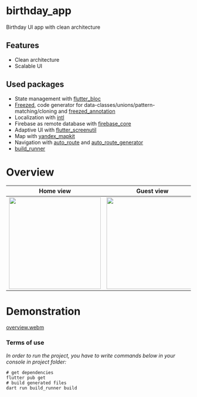 # birthday_app
Birthday UI app with clean architecture 

## Features
- Clean architecture
- Scalable UI

## Used packages
- State management with [flutter_bloc](https://pub.dev/packages/flutter_bloc)
- [Freezed](https://pub.dev/packages/freezed), code generator for data-classes/unions/pattern-matching/cloning and [freezed_annotation](https://pub.dev/packages/freezed_annotation)
- Localization with [intl](https://pub.dev/packages/intl)
- Firebase as remote database with [firebase_core](https://pub.dev/packages/firebase_core)
- Adaptive UI with [flutter_screenutil](https://pub.dev/packages/flutter_screenutil)
- Map with [yandex_mapkit](https://pub.dev/packages/yandex_mapkit)
- Navigation with [auto_route](https://pub.dev/packages/auto_route) and [auto_route_generator](https://pub.dev/packages/auto_route_generator)
- [build_runner](https://pub.dev/packages/build_runner)

# Overview
| Home view | Guest view | Category view 
|-----------|---------------|------------
|<img src="https://github.com/rel1nce/birthday_app/assets/101862863/883e77fe-00b0-49d1-b9a2-bb6f256cbae1" width="250">|<img src="https://github.com/rel1nce/birthday_app/assets/101862863/d9ca4fa1-db84-4812-a3c9-ee719cd3b2e0" width="250">|<img src="https://github.com/rel1nce/birthday_app/assets/101862863/07d47189-0edf-43cd-b7a6-b885fb14d095" width="250">|

# Demonstration
[overview.webm](https://github.com/rel1nce/birthday_app/assets/101862863/28adb56e-efb4-4910-895d-5945e1ccf0f7)

### Terms of use
*In order to run the project, you have to write commands below in your console in project folder:*
```
# get dependencies 
flutter pub get
# build generated files
dart run build_runner build
```

